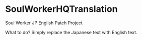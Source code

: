 # SoulWorkerHQTranslation
Soul Worker JP English Patch Project

What to do?
Simply replace the Japanese text with English text.
